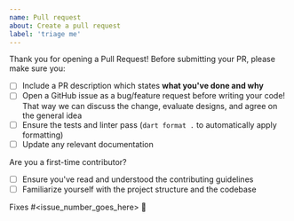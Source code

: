 ```yaml
---
name: Pull request
about: Create a pull request
label: 'triage me'
---
```

Thank you for opening a Pull Request!
Before submitting your PR, please make sure you:

- [ ] Include a PR description which states **what you've done and why**
- [ ] Open a GitHub issue as a bug/feature request before writing your code! That way we can discuss the change, evaluate designs, and agree on the general idea
- [ ] Ensure the tests and linter pass (`dart format .` to automatically apply formatting)
- [ ] Update any relevant documentation

Are you a first-time contributor?
- [ ] Ensure you've read and understood the contributing guidelines
- [ ] Familiarize yourself with the project structure and the codebase

Fixes #<issue_number_goes_here> 🦕
